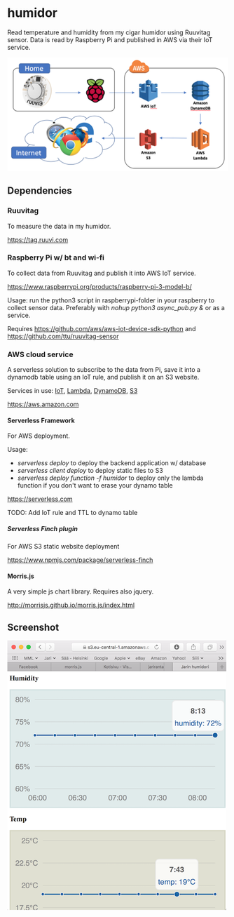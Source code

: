 # humidor
Read temperature and humidity from my cigar humidor using Ruuvitag sensor. Data is read by Raspberry Pi and published in AWS via their IoT service.

![Alt text](images/architecture.png?raw=true "Architecture")

## Dependencies

### Ruuvitag

To measure the data in my humidor.

https://tag.ruuvi.com

### Raspberry Pi w/ bt and wi-fi

To collect data from Ruuvitag and publish it into AWS IoT service.

https://www.raspberrypi.org/products/raspberry-pi-3-model-b/

Usage: run the python3 script in raspberrypi-folder in your raspberry to collect sensor data. Preferably with *nohup python3 async_pub.py &* or as a service.

Requires https://github.com/aws/aws-iot-device-sdk-python and https://github.com/ttu/ruuvitag-sensor

### AWS cloud service

A serverless solution to subscribe to the data from Pi, save it into a dynamodb table using an IoT rule, and publish it on an S3 website.

Services in use: [IoT](https://aws.amazon.com/iot/), [Lambda](https://aws.amazon.com/lambda/), [DynamoDB](https://aws.amazon.com/dynamodb/), [S3](https://aws.amazon.com/s3/)

https://aws.amazon.com

#### Serverless Framework

For AWS deployment.

Usage:
- *serverless deploy* to deploy the backend application w/ database
- *serverless client deploy* to deploy static files to S3
- *serverless deploy function -f humidor* to deploy only the lambda function if you don't want to erase your dynamo table

https://serverless.com

TODO: Add IoT rule and TTL to dynamo table

##### Serverless Finch plugin

For AWS S3 static website deployment

https://www.npmjs.com/package/serverless-finch

#### Morris.js

A very simple js chart library. Requires also jquery.

http://morrisjs.github.io/morris.js/index.html

## Screenshot

![Alt text](images/screenshot.png?raw=true "Screenshot")
